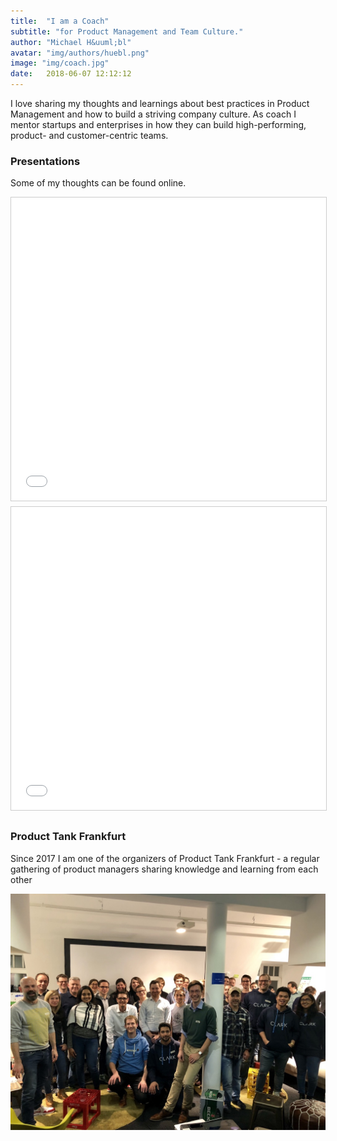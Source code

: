 ```yaml
---
title:  "I am a Coach"
subtitle: "for Product Management and Team Culture."
author: "Michael H&uuml;bl"
avatar: "img/authors/huebl.png"
image: "img/coach.jpg"
date:   2018-06-07 12:12:12
---
```


I love sharing my thoughts and learnings about best practices in Product Management and how to build a striving company culture. As coach I mentor startups and enterprises in how they can build high-performing, product- and customer-centric teams.

### Presentations

Some of my thoughts can be found online.

<iframe src="//www.slideshare.net/slideshow/embed_code/key/6z7zLuAOLAWqce" width="660" height="485" frameborder="0" marginwidth="0" marginheight="0" scrolling="no" style="border:1px solid #CCC; border-width:1px; margin-bottom:5px; max-width: 100%;" allowfullscreen> </iframe>


<iframe src="//www.slideshare.net/slideshow/embed_code/key/LI4JIwWniIeUiR" width="660" height="485" frameborder="0" marginwidth="0" marginheight="0" scrolling="no" style="border:1px solid #CCC; border-width:1px; margin-bottom:5px; max-width: 100%;" allowfullscreen> </iframe>

### Product Tank Frankfurt

Since 2017 I am one of the organizers of Product Tank Frankfurt - a regular gathering of product managers sharing knowledge and learning from each other

![producttank](img/posts/producttank.jpg "producttank")
